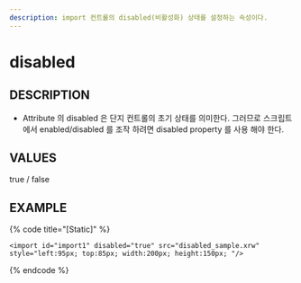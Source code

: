 ```yaml
---
description: import 컨트롤의 disabled(비활성화) 상태를 설정하는 속성이다.
---
```


# disabled

## DESCRIPTION

* Attribute 의 disabled 은 단지 컨트롤의 초기 상태를 의미한다. 그러므로 스크립트에서 enabled/disabled 를 조작 하려면 disabled property 를 사용 해야 한다.

## VALUES

true / false

## EXAMPLE

{% code title="\[Static\]" %}
```markup
<import id="import1" disabled="true" src="disabled_sample.xrw" 
style="left:95px; top:85px; width:200px; height:150px; "/>
```
{% endcode %}

